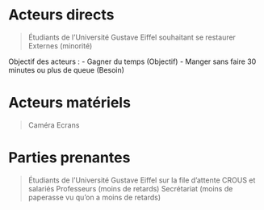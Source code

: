 # Acteurs directs

> Étudiants de l’Université Gustave Eiffel souhaitant se restaurer
> Externes (minorité)

Objectif des acteurs :
	- Gagner du temps (Objectif)
	- Manger sans faire 30 minutes ou plus de queue (Besoin)

# Acteurs matériels

> Caméra
> Ecrans

# Parties prenantes

> Étudiants de l’Université Gustave Eiffel sur la file d’attente
> CROUS et salariés
> Professeurs (moins de retards)
> Secrétariat (moins de paperasse vu qu’on a moins de retards)
